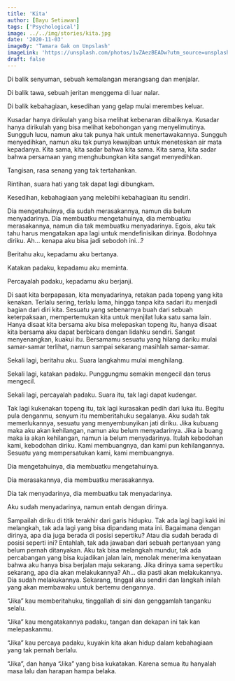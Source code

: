 ```yaml
---
title: 'Kita'
author: [Bayu Setiawan]
tags: ['Psychological']
image: ../../img/stories/kita.jpg
date: '2020-11-03'
imageBy: 'Tamara Gak on Unpslash'
imageLink: 'https://unsplash.com/photos/1vZAezBEADw?utm_source=unsplash&utm_medium=referral&utm_content=creditShareLink'
draft: false
---
```


Di balik senyuman, sebuah kemalangan merangsang dan menjalar.

Di balik tawa, sebuah jeritan menggema di luar nalar.

Di balik kebahagiaan, kesedihan yang gelap mulai merembes keluar.

Kusadar hanya dirikulah yang bisa melihat kebenaran dibaliknya. Kusadar hanya dirikulah yang bisa melihat kebohongan yang menyelimutinya. Sungguh lucu, namun aku tak punya hak untuk menertawakannya. Sungguh menyedihkan, namun aku tak punya kewajiban untuk meneteskan air mata kepadanya. Kita sama, kita sadar bahwa kita sama. Kita sama, kita sadar bahwa persamaan yang menghubungkan kita sangat menyedihkan.

Tangisan, rasa senang yang tak tertahankan. 

Rintihan, suara hati yang tak dapat lagi dibungkam. 

Kesedihan, kebahagiaan yang melebihi kebahagiaan itu sendiri. 

Dia mengetahuinya, dia sudah merasakannya, namun dia belum menyadarinya. Dia membuatku mengetahuinya, dia membuatku merasakannya, namun dia tak membuatku menyadarinya. Egois, aku tak tahu harus mengatakan apa lagi untuk mendefinisikan dirinya. Bodohnya diriku. Ah… kenapa aku bisa jadi sebodoh ini…?

Beritahu aku, kepadamu aku bertanya.

Katakan padaku, kepadamu aku meminta.

Percayalah padaku, kepadamu aku berjanji.

Di saat kita berpapasan, kita menyadarinya, retakan pada topeng yang kita kenakan. Terlalu sering, terlalu lama, hingga tanpa kita sadari itu menjadi bagian dari diri kita. Sesuatu yang sebenarnya buah dari sebuah keterpaksaan, mempertemukan kita untuk menjilat luka satu sama lain. Hanya disaat kita bersama aku bisa melepaskan topeng itu, hanya disaat kita bersama aku dapat berbicara dengan lidahku sendiri. Sangat menyenangkan, kuakui itu. Bersamamu sesuatu yang hilang dariku mulai samar-samar terlihat, namun sampai sekarang masihlah samar-samar.

Sekali lagi, beritahu aku. Suara langkahmu mulai menghilang.

Sekali lagi, katakan padaku. Punggungmu semakin mengecil dan terus mengecil.

Sekali lagi, percayalah padaku. Suara itu, tak lagi dapat kudengar.

Tak lagi kukenakan topeng itu, tak lagi kurasakan pedih dari luka itu. Begitu pula denganmu, senyum itu memberitahuku segalanya. Aku sudah tak memerlukannya, sesuatu yang menyembunyikan jati diriku. Jika kubuang maka aku akan kehilangan, namun aku belum menyadarinya. Jika ia buang maka ia akan kehilangan, namun ia belum menyadarinya. Itulah kebodohan kami, kebodohan diriku. Kami membuangnya, dan kami pun kehilangannya. Sesuatu yang mempersatukan kami, kami membuangnya.

Dia mengetahuinya, dia membuatku mengetahuinya.

Dia merasakannya, dia membuatku merasakannya.

Dia tak menyadarinya, dia membuatku tak menyadarinya.

Aku sudah menyadarinya, namun entah dengan dirinya.

Sampailah diriku di titik terakhir dari garis hidupku. Tak ada lagi bagi kaki ini melangkah, tak ada lagi yang bisa dipandang mata ini. Bagaimana dengan dirinya, apa dia juga berada di posisi sepertiku? Atau dia sudah berada di posisi seperti ini? Entahlah, tak ada jawaban dari sebuah pertanyaan yang belum pernah ditanyakan. Aku tak bisa melangkah mundur, tak ada percabangan yang bisa kujadikan jalan lain, menolak menerima kenyataan bahwa aku hanya bisa berjalan maju sekarang. Jika dirinya sama sepertiku sekarang, apa dia akan melakukannya? Ah… dia pasti akan melakukannya. Dia sudah melakukannya. Sekarang, tinggal aku sendiri dan langkah inilah yang akan membawaku untuk bertemu dengannya.

“Jika” kau memberitahuku, tinggallah di sini dan genggamlah tanganku selalu.

“Jika” kau mengatakannya padaku, tangan dan dekapan ini tak kan melepaskanmu.

“Jika” kau percaya padaku, kuyakin kita akan hidup dalam kebahagiaan yang tak pernah berlalu.

“Jika”, dan hanya “Jika” yang bisa kukatakan. Karena semua itu hanyalah masa lalu dan harapan hampa belaka.
